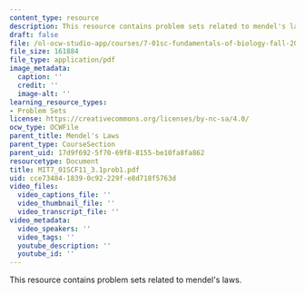 ```yaml
---
content_type: resource
description: This resource contains problem sets related to mendel's laws.
draft: false
file: /ol-ocw-studio-app/courses/7-01sc-fundamentals-of-biology-fall-2011/cce7348418390c92229fe8d718f5763d_MIT7_01SCF11_3.1prob1.pdf
file_size: 161884
file_type: application/pdf
image_metadata:
  caption: ''
  credit: ''
  image-alt: ''
learning_resource_types:
- Problem Sets
license: https://creativecommons.org/licenses/by-nc-sa/4.0/
ocw_type: OCWFile
parent_title: Mendel's Laws
parent_type: CourseSection
parent_uid: 17d9f692-5f70-69f8-8155-be10fa8fa862
resourcetype: Document
title: MIT7_01SCF11_3.1prob1.pdf
uid: cce73484-1839-0c92-229f-e8d718f5763d
video_files:
  video_captions_file: ''
  video_thumbnail_file: ''
  video_transcript_file: ''
video_metadata:
  video_speakers: ''
  video_tags: ''
  youtube_description: ''
  youtube_id: ''
---
```

This resource contains problem sets related to mendel's laws.